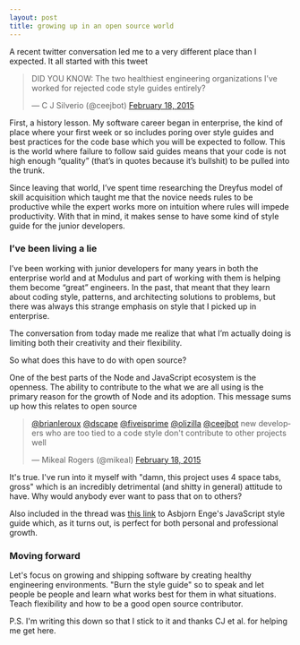 ```yaml
---
layout: post
title: growing up in an open source world
---
```


A recent twitter conversation led me to a very different place than I expected.
It all started with this tweet

<blockquote class="twitter-tweet" lang="en"><p>DID YOU KNOW: The two healthiest engineering organizations I’ve worked for rejected code style guides entirely?</p>&mdash; C J Silverio (@ceejbot) <a href="https://twitter.com/ceejbot/status/568065466754674688">February 18, 2015</a></blockquote> <script async src="//platform.twitter.com/widgets.js" charset="utf-8"></script>

First, a history lesson. My software career began in enterprise, the kind of
place where your first week or so includes poring over style guides and best
practices for the code base which you will be expected to follow. This is the
world where failure to follow said guides means that your code is not high
enough “quality” (that’s in quotes because it’s bullshit) to be pulled into the
trunk.

Since leaving that world, I’ve spent time researching the Dreyfus model of
skill acquisition which taught me that the novice needs rules to be productive
while the expert works more on intuition where rules will impede productivity.
With that in mind, it makes sense to have some kind of style guide for the
junior developers.

### I’ve been living a lie

I’ve been working with junior developers for many years in both the enterprise
world and at Modulus and part of working with them is helping them become
“great” engineers. In the past, that meant that they learn about coding style,
patterns, and architecting solutions to problems, but there was always this
strange emphasis on style that I picked up in enterprise.

The conversation from today made me realize that what I’m actually doing is
limiting both their creativity and their flexibility.

So what does this have to do with open source?

One of the best parts of the Node and JavaScript ecosystem is the openness. The
ability to contribute to the what we are all using is the primary reason for
the growth of Node and its adoption. This message sums up how this relates to
open source

<blockquote class="twitter-tweet" lang="en"><p><a href="https://twitter.com/brianleroux">@brianleroux</a> <a href="https://twitter.com/dscape">@dscape</a> <a href="https://twitter.com/fiveisprime">@fiveisprime</a> <a href="https://twitter.com/olizilla">@olizilla</a> <a href="https://twitter.com/ceejbot">@ceejbot</a> new developers who are too tied to a code style don&#39;t contribute to other projects well</p>&mdash; Mikeal Rogers (@mikeal) <a href="https://twitter.com/mikeal/status/568095459547299840">February 18, 2015</a></blockquote> <script async src="//platform.twitter.com/widgets.js" charset="utf-8"></script>

It's true. I've run into it myself with "damn, this project uses 4 space tabs,
gross" which is an incredibly detrimental (and shitty in general) attitude to
have. Why would anybody ever want to pass that on to others?

Also included in the thread was [this
link](https://github.com/asbjornenge/javascript-style) to Asbjorn Enge's
JavaScript style guide which, as it turns out, is perfect for both personal and
professional growth.

### Moving forward

Let's focus on growing and shipping software by creating healthy engineering
environments. "Burn the style guide" so to speak and let people be people and
learn what works best for them in what situations. Teach flexibility and how to
be a good open source contributor.

P.S. I'm writing this down so that I stick to it and thanks CJ et al. for
helping me get here.
